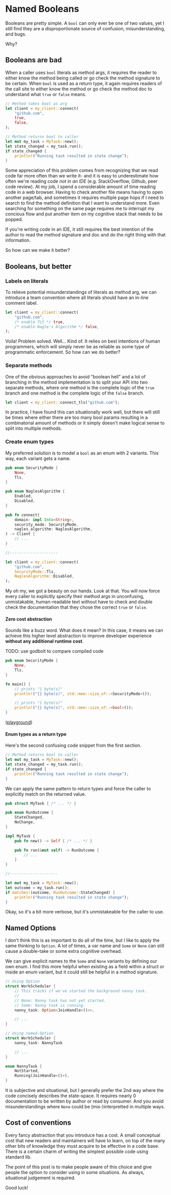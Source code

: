 # Named Booleans

Booleans are pretty simple. A `bool` can only ever be one of two values, yet I still find they are a disproportionate source of confusion, misunderstanding, and bugs.

Why?

## Booleans are bad

When a caller uses `bool` literals as method args, it requires the reader to either know the method being called or go check the method signature to be certain. When `bool` is used as a return type, it again requires readers of the call site to either know the method or go check the method doc to understand what `true` or `false` means.

```rust
// Method takes bool as arg
let client = my_client::connect(
    "github.com",
    true,
    false,
);
```

```rust
// Method returns bool to caller
let mut my_task = MyTask::new();
let state_changed = my_task.run();
if state_changed {
    println!("Running task resulted in state change");
}
```

Some appreciation of this problem comes from recognizing that we read code far more often than we write it- and it is easy to underestimate how often we're reading code *not in an IDE* (e.g. StackOverflow, Github, peer code review). At my job, I spend a considerable amount of time reading code in a web browser. Having to check another file means having to open another page/tab, and sometimes it requires multiple page hops if I need to search to find the method definition that I want to understand more. Even searching for something on the same page requires me to interrupt my concious flow and put another item on my cognitive stack that needs to be popped.

If you're writing code in an IDE, it still requires the best intention of the author to read the method signature and doc and do the right thing with that information.

So how can we make it better?

## Booleans, but better

### Labels on literals

To relieve potential misunderstandings of literals as method arg, we can introduce a team convention where all literals should have an in-line comment label.

```rust
let client = my_client::connect(
    "github.com",
    /* enable TLS */ true,
    /* enable Nagle's Algorithm */ false,
);
```

Voila! Problem solved. Well... Kind of. It relies on best intentions of human programmers, which will simply never be as reliable as some type of programmatic enforcement. So how can we do better?

### Separate methods

One of the obvious approaches to avoid "boolean hell" and a lot of branching in the method implementation is to split your API into two separate methods, where one method is the complete logic of the `true` branch and one method is the complete logic of the `false` branch.

```rust
let client = my_client::connect_tls("github.com");
```

In practice, I have found this can situationally work well, but there will still be times where either there are too many bool params resulting in a combinatorial amount of methods or it simply doesn't make logical sense to split into multiple methods.

### Create enum types

My preferred solution is to model a `bool` as an enum with 2 variants. This way, each variant gets a name.

```rust
pub enum SecurityMode {
    None,
    Tls,
}

pub enum NaglesAlgorithm {
    Enabled,
    Disabled,
}

pub fn connect(
    domain: impl Into<String>,
    security_mode: SecurityMode,
    nagles_algorithm: NaglesAlgorithm,
) -> Client {
    // ...
}

//---------------------

let client = my_client::connect(
    "github.com",
    SecurityMode::Tls,
    NaglesAlgorithm::Disabled,
);
```

My oh my, we got a beauty on our hands. Look at that. You will now force every caller to explicitly specify their method args in unconfusing, unmistakable, human-readable text without have to check and double check the documentation that they chose the correct `true` or `false`.

#### Zero cost abstraction

Sounds like a buzz word. What does it mean? In this case, it means we can achieve this higher level abstraction to improve developer experience **without any additional runtime cost**.

TODO: use godbolt to compare compiled code

```rust
pub enum SecurityMode {
    None,
    Tls,
}

fn main() {
    // prints "1 byte(s)"
    println!("{} byte(s)", std::mem::size_of::<SecurityMode>());

    // prints "1 byte(s)"
    println!("{} byte(s)", std::mem::size_of::<bool>());
}
```
([playground](https://play.rust-lang.org/?version=nightly&mode=debug&edition=2021&gist=b24608a5f6d68de594760da6db36611d))

#### Enum types as a return type

Here's the second confusing code snippet from the first section.

```rust
// Method returns bool to caller
let mut my_task = MyTask::new();
let state_changed = my_task.run();
if state_changed {
    println!("Running task resulted in state change");
}
```

We can apply the same pattern to return types and force the caller to explicitly match on the returned value.

```rust
pub struct MyTask { /* ... */ }

pub enum RunOutcome {
    StateChanged,
    NoChange,
}

impl MyTask {
    pub fn new() -> Self { /* ... */ }

    pub fn run(&mut self) -> RunOutcome {
        // ...
    }
}

//---------------------

let mut my_task = MyTask::new();
let outcome = my_task.run();
if matches!(outcome, RunOutcome::StateChanged) {
    println!("Running task resulted in state change");
}
```

Okay, so it's a bit more verbose, but it's unmistakeable for the caller to use.

## Named Options

I don't think this is as important to do all of the time, but I like to apply the same thinking to `Option`. A lot of times, a var name and `Some` or `None` can still cause a double-take or some extra cognitive overhead.

We can give explicit names to the `Some` and `None` variants by defining our own enum. I find this more helpful when existing as a field within a struct or inside an enum variant, but it could still be helpful in a method signature.

```rust
// Using Option
struct WorkScheduler {
    // This tracks if we've started the background nanny task.
    //
    // None: Nanny task has not yet started.
    // Some: Nanny task is running.
    nanny_task: Option<JoinHandle<()>>,

    // ...
}
```

```rust
// Using named-Option
struct WorkScheduler {
    nanny_task: NannyTask

    // ...
}

enum NannyTask {
    NotStarted,
    Running(JoinHandle<()>),
}
```

It is subjective and situational, but I generally prefer the 2nd way where the code concisely describes the state-space. It requires nearly 0 documentation to be written by author or read by consumer. And you avoid misunderstandings where `None` could be (mis-)interpretted in multiple ways.

## Cost of conventions

Every fancy abstraction that you introduce has a cost. A small conceptual cost that new readers and maintainers will have to learn, on top of the many other bits of knowledge they must acquire to be effective in a code base. There is a certain charm of writing the simplest possible code using standard lib.

The point of this post is to make people aware of this choice and give people the option to consider using in some situations. As always, situational judgement is required.

Good luck!
